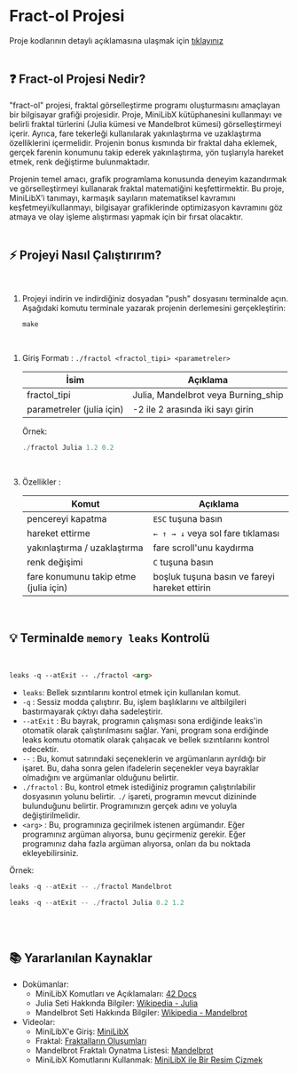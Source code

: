 <br>

# Fract-ol Projesi
Proje kodlarının detaylı açıklamasına ulaşmak için [tıklayınız](https://github.com/nisaunnu/42_School_Curses/tree/fractol/fractol_with_code_explanations)
<br></br>

## ❓ Fract-ol Projesi Nedir?
"fract-ol" projesi, fraktal görselleştirme programı oluşturmasını amaçlayan bir bilgisayar grafiği projesidir. Proje, MiniLibX kütüphanesini kullanmayı ve belirli fraktal türlerini (Julia kümesi ve Mandelbrot kümesi) görselleştirmeyi içerir. Ayrıca, fare tekerleği kullanılarak yakınlaştırma ve uzaklaştırma özelliklerini içermelidir. Projenin bonus kısmında bir fraktal daha eklemek, gerçek farenin konumunu takip ederek yakınlaştırma, yön tuşlarıyla hareket etmek, renk değiştirme bulunmaktadır.

Projenin temel amacı, grafik programlama konusunda deneyim kazandırmak ve görselleştirmeyi kullanarak fraktal matematiğini keşfettirmektir. Bu proje, MiniLibX’i tanımayı, karmaşık sayıların matematiksel kavramını keşfetmeyi/kullanmayı, bilgisayar grafiklerinde optimizasyon kavramını göz atmaya ve olay işleme alıştırması yapmak için bir fırsat olacaktır.
<br></br>

## ⚡️ Projeyi Nasıl Çalıştırırım?
<br>

1. Projeyi indirin ve indirdiğiniz dosyadan "push" dosyasını terminalde açın. Aşağıdaki komutu terminale yazarak projenin derlemesini gerçekleştirin:

	```rust
	make
	```
<br>

1. Giriş Formatı : `./fractol <fractol_tipi> <parametreler>`

	|İsim                     |Açıklama                           |
	|---                      |---                                |
	|fractol_tipi             |Julia, Mandelbrot veya Burning_ship|
	|parametreler (julia için)| -2 ile 2 arasında iki sayı girin  |

	Örnek:
	```rust
	./fractol Julia 1.2 0.2
	```

<br>

3. Özellikler :

	|Komut                                |Açıklama                                      |
	|---                                  |---                                           |
	|pencereyi kapatma                    | `ESC` tuşuna basın                           |
	|hareket ettirme                      | `← ↑ → ↓` veya sol fare tıklaması            |
	|yakınlaştırma / uzaklaştırma         | fare scroll'unu kaydırma                     |
	|renk değişimi                        | `C` tuşuna basın                             |
	|fare konumunu takip etme (julia için)| boşluk tuşuna basın ve fareyi hareket ettirin|
<br>

## 💡 Terminalde `memory leaks` Kontrolü
<br>

```markdown
leaks -q --atExit -- ./fractol <arg>
```

* `leaks`: Bellek sızıntılarını kontrol etmek için kullanılan komut.
* `-q` : Sessiz modda çalıştırır. Bu, işlem başlıklarını ve altbilgileri bastırmayarak çıktıyı daha sadeleştirir.
* `--atExit` : Bu bayrak, programın çalışması sona erdiğinde leaks'in otomatik olarak çalıştırılmasını sağlar. Yani, program sona erdiğinde leaks komutu otomatik olarak çalışacak ve bellek sızıntılarını kontrol edecektir.
* `--` : Bu, komut satırındaki seçeneklerin ve argümanların ayrıldığı bir işaret. Bu, daha sonra gelen ifadelerin seçenekler veya bayraklar olmadığını ve argümanlar olduğunu belirtir.
* `./fractol` : Bu, kontrol etmek istediğiniz programın çalıştırılabilir dosyasının yolunu belirtir. `./` işareti, programın mevcut dizininde bulunduğunu belirtir. Programınızın gerçek adını ve yoluyla değiştirilmelidir.
* `<arg>` : Bu, programınıza geçirilmek istenen argümandır. Eğer programınız argüman alıyorsa, bunu geçirmeniz gerekir. Eğer programınız daha fazla argüman alıyorsa, onları da bu noktada ekleyebilirsiniz.

Örnek:
```rust
leaks -q --atExit -- ./fractol Mandelbrot
```
```rust
leaks -q --atExit -- ./fractol Julia 0.2 1.2
```
<br></br>

## 📚 Yararlanılan Kaynaklar

* Dokümanlar:
	* MiniLibX Komutları ve Açıklamaları: [42 Docs](https://harm-smits.github.io/42docs/libs/minilibx/prototypes.html)
	* Julia Seti Hakkında Bilgiler: [Wikipedia - Julia](https://en.wikipedia.org/wiki/Julia_set)
	* Mandelbrot Seti Hakkında Bilgiler: [Wikipedia - Mandelbrot](https://en.wikipedia.org/wiki/Mandelbrot_set)
* Videolar:
	* MiniLibX'e Giriş: [MiniLibX](https://www.youtube.com/watch?v=bYS93r6U0zg&list=PLm0eL6m0aMkV4C9SxaFLvCBgeF5tRIT6Z&index=2)
	* Fraktal: [Fraktalların Oluşumları](https://www.youtube.com/watch?v=wUlVFYJIUNA)
	* Mandelbrot Fraktalı Oynatma Listesi: [Mandelbrot](https://www.youtube.com/playlist?list=PLt5AfwLFPxWL7NpD_DKO28XhS0Ugctkpu)
	* MiniLibX Komutlarını Kullanmak: [MiniLibX ile Bir Resim Çizmek](https://www.youtube.com/watch?v=9eAPbNUQD1Y&list=PLm0eL6m0aMkV4C9SxaFLvCBgeF5tRIT6Z&index=3)
